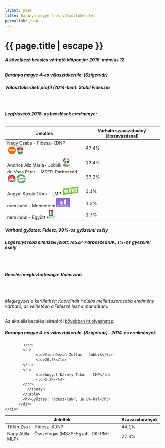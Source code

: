 ```yaml
---
layout: page
title: Baranya megye 4-es választókerület
permalink: /ba4
---
```


<h1 class="page-title">{{ page.title | escape }}</h1>

<div class="section">
    <div class="row">
          <div class="col s12"><h6><span><strong>A következő becslés várható időpontja: 2018. március 12.</strong></span></h6>
		  <h5>Baranya megye 4-es választókerület (Szigetvár)</h5>
<h6><strong>Választókerületi profil (2014-ben): <span id="profil">Stabil Fideszes</span></strong></h6>
<br/>
<h6><strong>Legfrissebb 2018-as becslések eredménye:</strong></h6>
<table class="striped">
              <thead>
                <tr>
                    <th>Jelöltek</th>
                    <th>Várható szavazatarány (átszavazással)</th>
                </tr>
              </thead>
              <tbody>
             <tr>
                  <td>Nagy Csaba - Fidesz-KDNP <img src="images/fideszkdnp_logo.png" style="width:55px;height:30px;"></td>
				  <td id="id_fidesz">47.4%</td>
			</tr>
			<tr><td>Andrics Alíz Mária- Jobbik <img src="images/jobbik_logo.png" style="width:23px;height:30px;"></td><td id="id_jobbik">13.4%</td></tr>
<tr>
                  <td>dr. Vass Péter - MSZP-Párbeszéd <img src="images/mszpparbeszed_logo.png" style="width:60px;height:30px;"></td>
				  <td id="id_baloldal">33.2%</td>
			</tr>
			<tr>
                  <td>Angyal Károly Tibor - LMP <img src="images/lmp_logo.png" style="width:52px;height:30px;"></td>
				  <td id="lmp">3.1%</td>
			</tr>
			<tr>
				  <td>nem indul - Momentum <img src="images/momentum_logo.png" style="width:44px;height:30px;"></td>
				  <td id="id_momentum">1.2%</td>
			</tr>
<tr>
<td>nem indul -  Együtt <img src="images/egyutt_logo.png" style="width:31px;height:30px;"></td>
<td id="id_egyutt">1.7%</td>
</tr>                
              </tbody>
            </table>
			<h5>Várható győztes: <span id="gyoztes">Fidesz, </span><span id="esely">99%</span><span>-os győzelmi esély</span></h5>
			<h6><strong>Legesélyesebb ellenzéki jelölt: <span id="masodik">MSZP-Párbeszéd/DK, </span><span id="esely2">1%</span><span>-os győzelmi esély</span></strong></h6>
			<br/>
			<h6><strong>Becslés megbízhatósága: Valószínű</strong></h6>
<br/><h6>Megjegyzés a kerülethez: Koordinált indulás mellett szorosabb eredmény várható, de vélhetően a Fideszé lesz a mandátum.</h6>
<p>Az aktuális becslés leírásáról <a href="../metodologia#0305">bővebben itt olvashatsz</a>.</p>
          </div>
    </div>
</div>

<div class="section">
    <div class="row">
          <div class="col s12">
		  <h5>Baranya megye 4-es választókerület (Szigetvár) - 2014-es eredmények</h5>
            <table class="striped">
              <thead>
                <tr>
                    <th>Jelöltek</th>
                    <th>Szavazatarányok</th>
                </tr>
              </thead>
              <tbody>
             <tr>
                  <td>Tiffán Zsolt - Fidesz-KDNP</td>
				  <td>44.1%</td>
			</tr>
			<tr>
			      <td>Nagy Attila - Összefogás (MSZP-Együtt-DK-PM-MLP)</td>
				  <td>27.3%</td>
			      
			</tr>
			<tr>
			      <td>Vida Dezső Zoltán - Jobbik</td>
				  <td>20.5%</td>
			</tr>
			<tr>
				  <td>Angyal Károly Tibor - LMP</td>
				  <td>3.2%</td>
			</tr>                
              </tbody>
            </table>
			<h5>Győztes: Fidesz-KDNP, 16.8%-kal</h5>
          </div>
    </div>
</div>
